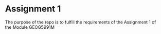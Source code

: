 # Assignment 1
The purpose of the repo is to fulfill the requirements of the Assignment 1 of the Module GEOG5991M 
